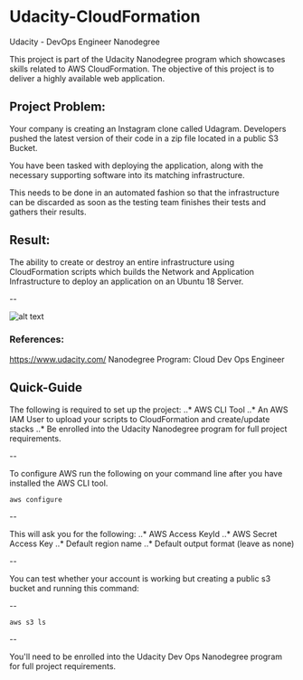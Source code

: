 # Udacity-CloudFormation
Udacity - DevOps Engineer Nanodegree

This project is part of the Udacity Nanodegree program which showcases skills related to AWS CloudFormation. The objective of this project is to deliver a highly available web application. 


## Project Problem:
Your company is creating an Instagram clone called Udagram. Developers pushed the latest version of their code in a zip file located in a public S3 Bucket.

You have been tasked with deploying the application, along with the necessary supporting software into its matching infrastructure.

This needs to be done in an automated fashion so that the infrastructure can be discarded as soon as the testing team finishes their tests and gathers their results.

## Result:
The ability to create or destroy an entire infrastructure using CloudFormation scripts which builds the Network and Application Infrastructure to deploy an application on an Ubuntu 18 Server.

--

![alt text](https://github.com/sashpetrov/Udacity-CloudFormation/blob/master/Site.png "Site")


### References:
https://www.udacity.com/
Nanodegree Program: Cloud Dev Ops Engineer


## Quick-Guide
The following is required to set up the project:
..* AWS CLI Tool
..* An AWS IAM User to upload your scripts to CloudFormation and create/update stacks
..* Be enrolled into the Udacity Nanodegree program for full project requirements.

--

To configure AWS run the following on your command line after you have installed the AWS CLI tool.

`aws configure`

--

This will ask you for the following:
..* AWS Access KeyId
..* AWS Secret Access Key
..* Default region name
..* Default output format (leave as none)

--

You can test whether your account is working but creating a public s3 bucket and running this command:

--

`aws s3 ls`

--

You'll need to be enrolled into the Udacity Dev Ops Nanodegree program for full project requirements. 
